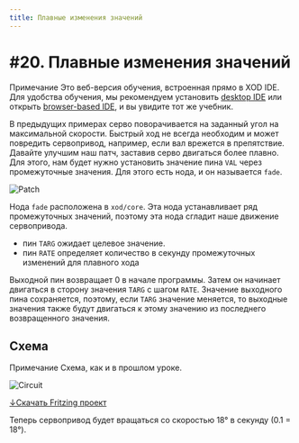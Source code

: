 ```yaml
---
title: Плавные изменения значений
---
```


# #20. Плавные изменения значений

<div class="ui segment note">
<span class="ui ribbon label">Примечание</span>
Это веб-версия обучения, встроенная прямо в XOD IDE.
Для удобства обучения, мы рекомендуем установить
<a href="/downloads/">desktop IDE</a> или открыть
<a href="/ide/">browser-based IDE</a>, и вы увидите тот же учебник.
</div>


В предыдущих примерах серво поворачивается на заданный угол на максимальной скорости.
Быстрый ход не всегда необходим и может повредить сервопривод, например, если вал
врежется в препятствие.
Давайте улучшим наш патч, заставив серво двигаться более плавно. Для этого,
нам будет нужно установить значение пина `VAL` через промежуточные  значения. 
Для этого есть нода, и он называется `fade`.

![Patch](./patch.png)

Нода `fade` расположена в `xod/core`. Эта нода устанавливает ряд
промежуточных значений, поэтому эта нода сгладит наше движение сервопривода.

- пин `TARG` ожидает целевое значение.
- пин `RATE` определяет количество в секунду промежуточных изменений для плавного хода

Выходной пин возвращает 0 в начале программы. Затем он начинает двигаться
в сторону значения `TARG` с шагом `RATE`. Значение выходного пина
сохраняется, поэтому, если `TARG` значение меняется, то выходные значения также будут двигаться к этому значению из последнего возвращенного значения.

## Схема

<div class="ui segment note">
<span class="ui ribbon label">Примечание</span>
Схема, как и в прошлом уроке.
</div>

![Circuit](./circuit.fz.png)

[↓Скачать Fritzing проект](./circuit.fzz)

Теперь сервопривод будет вращаться со скоростью 18° в секунду (0.1 = 18°).
